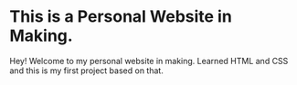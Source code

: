 # This is a Personal Website in Making.

Hey! Welcome to my personal website in making. Learned HTML and CSS and this is my first project based on that.